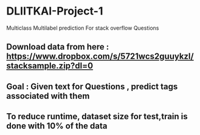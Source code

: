 # DLIITKAI-Project-1
Multiclass Multilabel prediction For stack overflow Questions

## Download data from here : https://www.dropbox.com/s/5721wcs2guuykzl/stacksample.zip?dl=0

## Goal : Given text for Questions , predict tags associated with them 

## To reduce runtime, dataset size for test,train is done with 10% of the data
